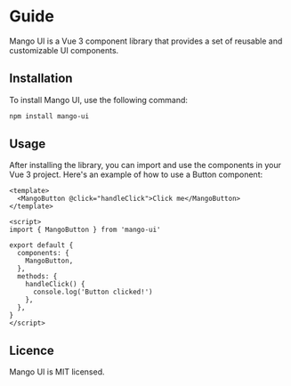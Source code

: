 # Guide

Mango UI is a Vue 3 component library that provides a set of reusable and customizable UI components.

## Installation

To install Mango UI, use the following command:

```bash
npm install mango-ui
```

## Usage

After installing the library, you can import and use the components in your Vue 3 project. Here's an example of how to use a Button component:

```vue
<template>
  <MangoButton @click="handleClick">Click me</MangoButton>
</template>

<script>
import { MangoButton } from 'mango-ui'

export default {
  components: {
    MangoButton,
  },
  methods: {
    handleClick() {
      console.log('Button clicked!')
    },
  },
}
</script>
```

## Licence

Mango UI is MIT licensed.
